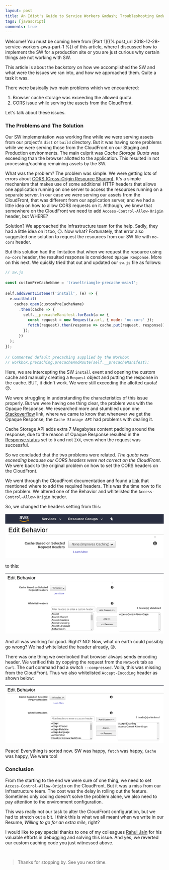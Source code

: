 ```yaml
---
layout: post
title: An Idiot's Guide to Service Workers &mdash; Troubleshooting &mdash; Part 2
tags: [javascript]
comments: true
---
```


Welcome! You must be coming here from [Part 1]({% post_url 2018-12-28-service-workers-pwa-part-1 %}) of this article, where I discussed how to implement the SW for a production site or you are just curious why certain things are not working with SW.

This article is about the backstory on how we accomplished the SW and what were the issues we ran into, and how we approached them. Quite a task it was.

There were basically two main problems which we encountered:

1. Browser cache storage was exceeding the allowed quota.
2. CORS issue while serving the assets from the CloudFront. 

Let's talk about these issues. 

### The Problems and The Solution

Our SW implementation was working fine while we were serving assets from our project's `dist` or `build` directory. But it was having some problems while we were serving those from the CloudFront on our Staging and Production environments. The main culprit was *Cache Storage Quota* was exceeding than the browser allotted to the application. This resulted in not processing/caching remaining assets by the SW.

What was the problem? The problem was simple. We were getting lots of errors about [CORS (Cross-Origin Resource Sharing)](https://developer.mozilla.org/en-US/docs/Web/HTTP/CORS). It's a simple mechanism that makes use of some additional HTTP headers that allows one application running on one server to access the resources running on a separate server. In our case we were serving our assets from the CloudFront, that was different from our application server, and we had a little idea on how to allow CORS requests on it. Although, we knew that somewhere on the CloudFront we need to add `Access-Control-Allow-Origin` header, but WHERE? 

Solution? We approached the Infrastructure team for the help. Sadly, they had a little idea on it too, 😐. Now what? Fortunately, that error also suggested one solution to request the resources from our SW file with `no-cors` header. 

But this solution had the limitation that when we request the resource using `no-cors` header, the resulted response is considered `Opaque Response`. More on this next. We quickly tried that out and updated our `sw.js` file as follows:

~~~js
// sw.js

const customPreCacheName = 'traveltriangle-precache-msiv1';

self.addEventListener('install', (e) => {
  e.waitUntil(
    caches.open(customPreCacheName)
      .then(cache => {
        self.__precacheManifest.forEach(a => {
          const request = new Request(a.url, { mode: 'no-cors' });
          fetch(request).then(response => cache.put(request, response));
        });
      })
  );
});

// Commented default precaching supplied by the Workbox
// workbox.precaching.precacheAndRoute(self.__precacheManifest);
~~~

Here, we are intercepting the SW `install` event and opening the custom cache and manually creating a `Request` object and putting the response in the cache. BUT, it didn't work. We were still exceeding the allotted quota! 😐. 

We were struggling in understanding the characteristics of this issue properly. But we were having one thing clear, the problem was with the Opaque Response. We researched more and stumbled upon one [Stackoverflow](https://stackoverflow.com/questions/39109789/what-limitations-apply-to-opaque-responses/39109790#39109790) link, where we came to know that whenever we get the Opaque Response, the `Cache Storage API` had problems with dealing it.

Cache Storage API adds extra 7 Megabytes content padding around the response, due to the reason of Opaque Response resulted in the [Response.status](https://fetch.spec.whatwg.org/#concept-response-status) set to `0` and not `2XX`, even when the request was successful.  

So we concluded that the two problems were related. *The quota was exceeding because our CORS headers were not correct on the CloudFront*. We were back to the original problem on how to set the CORS headers on the CloudFront. 

We went through the CloudFront documentation and found a [link](https://aws.amazon.com/premiumsupport/knowledge-center/no-access-control-allow-origin-error/) that mentioned where to add the required headers. This was the time now to fix the problem. We altered one of the Behavior and whitelisted the `Access-Control-Allow-Origin` header.

So, we changed the headers setting from this: 

![cf-no-cache](/assets/img/service-workers-pwa/cf-no-cache.png)

to this:

![cf-whitelist-header](/assets/img/service-workers-pwa/cf-whitelist-header.png)

And all was working for good. Right? NO! Now, what on earth could possibly go wrong? We had whitelisted the header already, 😐. 

There was one thing we overlooked that browser always sends encoding header. We verified this by copying the request from the `Network` tab as `Curl`. The curl command had a switch `--compressed`. Voila, this was missing from the CloudFront. Thus we also whitelisted `Accept-Encoding` header as shown below:

![cf-whitelist-headers-encoding](/assets/img/service-workers-pwa/cf-whitelist-headers-encoding.png)

Peace! Everything is sorted now. SW was happy, `fetch` was happy, `Cache` was happy, We were too!

### Conclusion

From the starting to the end we were sure of one thing, we need to set `Access-Control-Allow-Origin` on the CloudFront. But it was a miss from our Infrastructure team. The cost was the delay in rolling out the feature. Sometimes only coding doesn't solve the problem alone, we also need to pay attention to the environment configuration.

This was really not our task to alter the CloudFront configuration, but we had to stretch out a bit. I think this is what we all meant when we write in our Resume, *Willing to go for an extra mile*, right?

I would like to pay special thanks to one of my colleagues [Rahul Jain](https://www.linkedin.com/in/rahul-jain-1479ba51/) for his valuable efforts in debugging and solving this issue. And yes, we reverted our custom caching code you just witnessed above.


&nbsp;

>Thanks for stopping by. See you next time.
